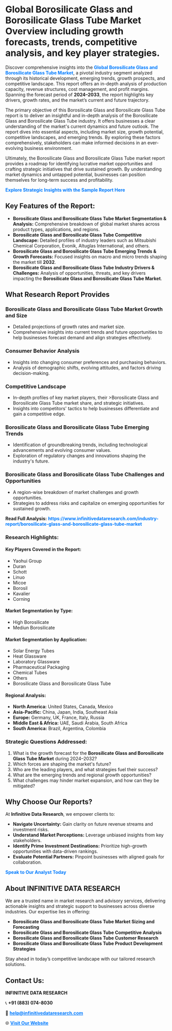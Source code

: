 <h1>Global Borosilicate Glass and Borosilicate Glass Tube Market Overview including growth forecasts, trends, competitive analysis, and key player strategies.</h1>
<p>
Discover comprehensive insights into the 
<a href="https://www.infinitivedataresearch.com/industry-report/borosilicate-glass-and-borosilicate-glass-tube-market" rel="dofollow" style="color: #007BFF; text-decoration: none;"><strong>Global Borosilicate Glass and Borosilicate Glass Tube Market</strong></a>, a pivotal industry segment analyzed through its historical development, emerging trends, growth prospects, and competitive landscape. This report offers an in-depth analysis of production capacity, revenue structures, cost management, and profit margins. Spanning the forecast period of <strong>2024–2033</strong>, the report highlights key drivers, growth rates, and the market’s current and future trajectory.
</p>
<p>
The primary objective of this Borosilicate Glass and Borosilicate Glass Tube report is to deliver an insightful and in-depth analysis of the Borosilicate Glass and Borosilicate Glass Tube industry. It offers businesses a clear understanding of the market's current dynamics and future outlook. The report dives into essential aspects, including market size, growth potential, competitive landscapes, and emerging trends. By exploring these factors comprehensively, stakeholders can make informed decisions in an ever-evolving business environment.
</p>
<p>
Ultimately, the Borosilicate Glass and Borosilicate Glass Tube market report provides a roadmap for identifying lucrative market opportunities and crafting strategic initiatives that drive sustained growth. By understanding market dynamics and untapped potential, businesses can position themselves for long-term success and profitability.
</p>
<p>
<a href="https://www.infinitivedataresearch.com/request-sample/reportId=107689" style="color: #007BFF; text-decoration: none;"><strong>Explore Strategic Insights with the Sample Report Here</strong></a>
</p>

<h2>Key Features of the Report:</h2>
<ul>
<li><strong>Borosilicate Glass and Borosilicate Glass Tube Market Segmentation & Analysis:</strong> Comprehensive breakdown of global market shares across product types, applications, and regions.</li>
<li><strong>Borosilicate Glass and Borosilicate Glass Tube Competitive Landscape:</strong> Detailed profiles of industry leaders such as Mitsubishi Chemical Corporation, Evonik, Altuglas International, and others.</li>
<li><strong>Borosilicate Glass and Borosilicate Glass Tube Emerging Trends & Growth Forecasts:</strong> Focused insights on macro and micro trends shaping the market till <strong>2032</strong>.</li>
<li><strong>Borosilicate Glass and Borosilicate Glass Tube Industry Drivers & Challenges:</strong> Analysis of opportunities, threats, and key drivers impacting the <strong>Borosilicate Glass and Borosilicate Glass Tube Market</strong>.</li>
</ul>

<h2>What Research Report Provides</h2>
<h3>Borosilicate Glass and Borosilicate Glass Tube Market Growth and Size</h3>
<ul>
<li>Detailed projections of growth rates and market size.</li>
<li>Comprehensive insights into current trends and future opportunities to help businesses forecast demand and align strategies effectively.</li>
</ul>

<h3>Consumer Behavior Analysis</h3>
<ul>
<li>Insights into changing consumer preferences and purchasing behaviors.</li>
<li>Analysis of demographic shifts, evolving attitudes, and factors driving decision-making.</li>
</ul>

<h3>Competitive Landscape</h3>
<ul>
<li>In-depth profiles of key market players, their >Borosilicate Glass and Borosilicate Glass Tube market share, and strategic initiatives.</li>
<li>Insights into competitors' tactics to help businesses differentiate and gain a competitive edge.</li>
</ul>

<h3>Borosilicate Glass and Borosilicate Glass Tube Emerging Trends</h3>
<ul>
<li>Identification of groundbreaking trends, including technological advancements and evolving consumer values.</li>
<li>Exploration of regulatory changes and innovations shaping the industry's future.</li>
</ul>

<h3>Borosilicate Glass and Borosilicate Glass Tube Challenges and Opportunities</h3>
<ul>
<li>A region-wise breakdown of market challenges and growth opportunities.</li>
<li>Strategies to address risks and capitalize on emerging opportunities for sustained growth.</li>
</ul>
<p><strong>Read Full Analysis:</strong> <a href="https://www.infinitivedataresearch.com/industry-report/borosilicate-glass-and-borosilicate-glass-tube-market" rel="dofollow" style="color: #007BFF; text-decoration: none;"><strong>https://www.infinitivedataresearch.com/industry-report/borosilicate-glass-and-borosilicate-glass-tube-market</strong></a></p>
<h3>Research Highlights:</h3>
<h4>Key Players Covered in the Report:</h4>
<ul><li>Yaohui Group</li><li>Duran</li><li>Schott</li><li>Linuo</li><li>Micoe</li><li>Borosil</li><li>Kavalier</li><li>Corning</li></ul>
<h4>Market Segmentation by Type:</h4>
<ul><li>High Borosilicate</li><li>Mediun Borosilicate</li></ul>
<h4>Market Segmentation by Application:</h4>
<ul><li>Solar Energy Tubes</li><li>Heat Glassware</li><li>Laboratory Glassware</li><li>Pharmaceutical Packaging</li><li>Chemical Tubes</li><li>Others</li><li>Borosilicate Glass and Borosilicate Glass Tube</li></ul>

<h4>Regional Analysis:</h4>
<ul>
<li><strong>North America:</strong> United States, Canada, Mexico</li>
<li><strong>Asia-Pacific:</strong> China, Japan, India, Southeast Asia</li>
<li><strong>Europe:</strong> Germany, UK, France, Italy, Russia</li>
<li><strong>Middle East & Africa:</strong> UAE, Saudi Arabia, South Africa</li>
<li><strong>South America:</strong> Brazil, Argentina, Colombia</li>
</ul>

<h3>Strategic Questions Addressed:</h3>
<ol>
<li>What is the growth forecast for the <strong>Borosilicate Glass and Borosilicate Glass Tube Market</strong> during 2024–2032?</li>
<li>Which forces are shaping the market's future?</li>
<li>Who are the leading players, and what strategies fuel their success?</li>
<li>What are the emerging trends and regional growth opportunities?</li>
<li>What challenges may hinder market expansion, and how can they be mitigated?</li>
</ol>

<h2>Why Choose Our Reports?</h2>
<p>At <strong>Infinitive Data Research</strong>, we empower clients to:</p>
<ul>
<li><strong>Navigate Uncertainty:</strong> Gain clarity on future revenue streams and investment risks.</li>
<li><strong>Understand Market Perceptions:</strong> Leverage unbiased insights from key stakeholders.</li>
<li><strong>Identify Prime Investment Destinations:</strong> Prioritize high-growth opportunities with data-driven rankings.</li>
<li><strong>Evaluate Potential Partners:</strong> Pinpoint businesses with aligned goals for collaboration.</li>
</ul>
<p><a href="https://www.infinitivedataresearch.com/industry-report/borosilicate-glass-and-borosilicate-glass-tube-market" rel="dofollow" style="color: #007BFF; text-decoration: none;"><strong>Speak to Our Analyst Today</strong></a></p>

<h2>About INFINITIVE DATA RESEARCH</h2>
<p>We are a trusted name in market research and advisory services, delivering actionable insights and strategic support to businesses across diverse industries. Our expertise lies in offering:</p>
<ul>
<li><strong>Borosilicate Glass and Borosilicate Glass Tube Market Sizing and Forecasting</strong></li>
<li><strong>Borosilicate Glass and Borosilicate Glass Tube Competitive Analysis</strong></li>
<li><strong>Borosilicate Glass and Borosilicate Glass Tube Customer Research</strong></li>
<li><strong>Borosilicate Glass and Borosilicate Glass Tube Product Development Strategies</strong></li>
</ul>
<p>Stay ahead in today’s competitive landscape with our tailored research solutions.</p>

<h2>Contact Us:</h2>
<p><strong>INFINITIVE DATA RESEARCH</strong></p>
<p>📞 <strong>+91 (883) 074-8030</strong></p>
<p>📧 <strong><a href="mailto:help@infinitivedataresearch.com" style="color: #007BFF;">help@infinitivedataresearch.com</a></strong></p>
<p>🌐 <strong><a href="https://www.infinitivedataresearch.com" rel="dofollow" style="color: #007BFF;">Visit Our Website</a></strong></p>